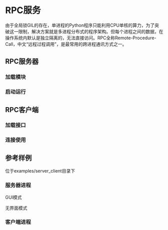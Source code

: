 # RPC服务

由于全局锁GIL的存在，单进程的Python程序只能利用CPU单核的算力，为了突破这一限制，解决方案就是多进程分布式的程序架构。但每个进程之间的数据，在操作系统内默认是独立隔离的，无法直接访问。RPC全称Remote-Procedure-Call，中文“远程过程调用”，是最常用的跨进程通讯方式之一。




## RPC服务器

### 加载模块

### 启动运行


## RPC客户端

### 加载接口

### 连接使用


## 参考样例

位于examples/server_client目录下

### 服务器进程

GUI模式

无界面模式

### 客户端进程

